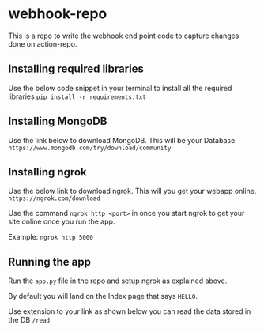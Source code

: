 # webhook-repo

This is a repo to write the webhook end point code to capture changes done on action-repo.

## Installing required libraries

Use the below code snippet in your terminal to install all the required libraries
`pip install -r requirements.txt`

## Installing MongoDB

Use the link below to download MongoDB. This will be your Database.
`https://www.mongodb.com/try/download/community`

## Installing ngrok

Use the below link to download ngrok. This will you get your webapp online.
`https://ngrok.com/download`

Use the command `ngrok http <port>` in once you start ngrok to get your site online once you run the app.

Example:
`ngrok http 5000`

## Running the app

Run the `app.py` file in the repo and setup ngrok as explained above.

By default you will land on the Index page that says `HELLO`.

Use extension to your link as shown below you can read the data stored in the DB
`/read`

